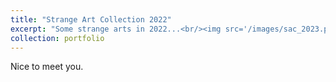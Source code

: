 ```yaml
---
title: "Strange Art Collection 2022"
excerpt: "Some strange arts in 2022...<br/><img src='/images/sac_2023.png'>"
collection: portfolio
---
```


Nice to meet you. 

